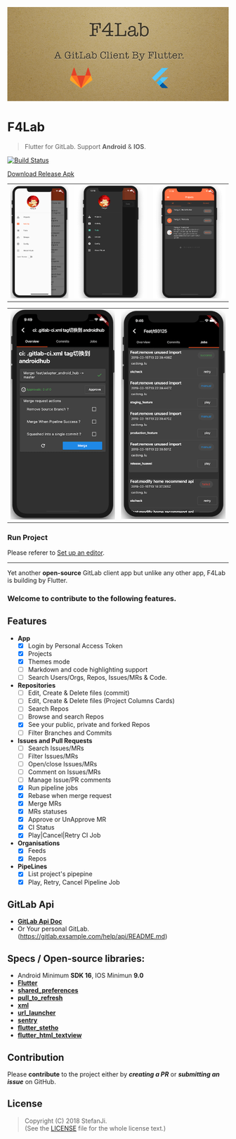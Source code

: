 ![Logo](./art/logo.png)

# F4Lab

> Flutter for GitLab. Support **Android** & **IOS**.

[![Build Status](https://travis-ci.org/stefanJi/Flutter4GitLab.svg?branch=master)](https://travis-ci.org/stefanJi/Flutter4GitLab) 

[Download Release Apk](https://github.com/stefanJi/Flutter4GitLab/releases)

||||
|:-:|:-:|:-:|
| ![First](./art/flutter_gitlab_nav_light.png) | ![Sec](./art/flutter_gitlab_nav.png) | ![Third](./art/flutter_gitlab_project.png) |


|||
|:-:|:-:|
|![nav](./art/flutter_gitlab_merge.png)|![mr list](./art/flutter_gitlab_pipeline.png)|

### Run Project

Please referer to [Set up an editor](https://flutter.io/docs/get-started/editor).

---

Yet another **open-source** GitLab client app but unlike any other app, F4Lab is building by Flutter.  

### Welcome to contribute to the following features.

## Features

- **App**
  - [x] Login by Personal Access Token
  - [x] Projects
  - [x] Themes mode
  - [ ] Markdown and code highlighting support
  - [ ] Search Users/Orgs, Repos, Issues/MRs & Code.
- **Repositories**
  - [ ] Edit, Create & Delete files (commit)
  - [ ] Edit, Create & Delete files (Project Columns Cards)
  - [ ] Search Repos
  - [ ] Browse and search Repos
  - [x] See your public, private and forked Repos
  - [ ] Filter Branches and Commits
- **Issues and Pull Requests**
  - [ ] Search Issues/MRs
  - [ ] Filter Issues/MRs
  - [ ] Open/close Issues/MRs
  - [ ] Comment on Issues/MRs
  - [ ] Manage Issue/PR comments
  - [x] Run pipeline jobs
  - [x] Rebase when merge request
  - [x] Merge MRs
  - [x] MRs statuses
  - [x] Approve or UnApprove MR
  - [x] CI Status
  - [x] Play|Cancel|Retry CI Job
- **Organisations**
    - [x] Feeds
    - [x] Repos
- **PipeLines**
    - [x] List project's pipepine
    - [x] Play, Retry, Cancel Pipeline Job

## GitLab Api

- [**GitLab Api Doc**](https://gitlab.com/help/api/README.md)
- Or Your personal GitLab.(https://gitlab.exsample.com/help/api/README.md)

## Specs / Open-source libraries:

- Android Minimum **SDK 16**, IOS Minimun **9.0**
- [**Flutter**](https://github.com/flutter/flutter)
- [**shared_preferences**](https://pub.dartlang.org/packages/shared_preferences)
- [**pull_to_refresh**](https://pub.dartlang.org/packages/pull_to_refresh)
- [**xml**](https://pub.dartlang.org/packages/xml)
- [**url_launcher**](https://pub.dartlang.org/packages/url_launcher)
- [**sentry**](https://pub.dartlang.org/packages/sentry)
- [**flutter_stetho**](https://pub.dartlang.org/packages/flutter_stetho)
- [**flutter_html_textview**](https://pub.dartlang.org/packages/flutter_html_textview)

## Contribution

Please **contribute** to the  project either by **_creating a PR_** or **_submitting an issue_** on GitHub.  

## License

> Copyright (C) 2018 StefanJi.  
> (See the [LICENSE](./LICENSE) file for the whole license text.)

